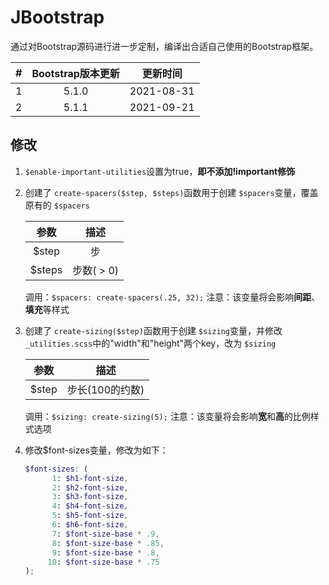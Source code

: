 # JBootstrap
通过对Bootstrap源码进行进一步定制，编译出合适自己使用的Bootstrap框架。

|  #  | Bootstrap版本更新 |   更新时间   |
| :-: | :--------------: | :--------: |
|  1  |      5.1.0       | 2021-08-31 |
|  2  |      5.1.1       | 2021-09-21 |

## 修改
1. `$enable-important-utilities`设置为true，**即不添加!important修饰**
2. 创建了 `create-spacers($step, $steps)`函数用于创建 `$spacers`变量，覆盖原有的 `$spacers`

   |  参数  |    描述    |
   | :----: | :-------: |
   | $step  |     步    |
   | $steps | 步数( > 0) |

   调用：`$spacers: create-spacers(.25, 32);`
   注意：该变量将会影响**间距**、**填充**等样式
3. 创建了 `create-sizing($step)`函数用于创建 `$sizing`变量，并修改 ` _utilities.scss`中的"width"和"height"两个key，改为 `$sizing`

   |  参数  |      描述      |
   | :----: | :-----------: |
   | $step  | 步长(100的约数) |

   调用：`$sizing: create-sizing(5);`
   注意：该变量将会影响**宽**和**高**的比例样式选项
4. 修改$font-sizes变量，修改为如下：
   ```SCSS
   $font-sizes: (
         1: $h1-font-size,
         2: $h2-font-size,
         3: $h3-font-size,
         4: $h4-font-size,
         5: $h5-font-size,
         6: $h6-font-size,
         7: $font-size-base * .9,
         8: $font-size-base * .85,
         9: $font-size-base * .8,
        10: $font-size-base * .75
   );
   ```
